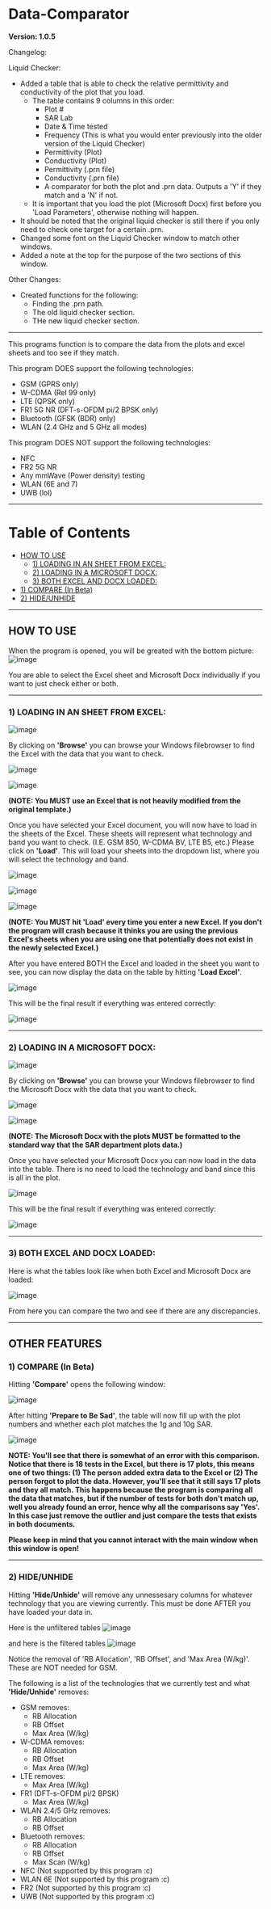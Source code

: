 # Data-Comparator

**Version: 1.0.5**

Changelog:

Liquid Checker:
- Added a table that is able to check the relative permittivity and conductivity of the plot that you load.
  - The table contains 9 columns in this order:
    - Plot #
    - SAR Lab
    - Date & Time tested
    - Frequency (This is what you would enter previously into the older version of the Liquid Checker)
    - Permittivity (Plot)
    - Conductivity (Plot)
    - Permittivity (.prn file)
    - Conductivity (.prn file)
    - A comparator for both the plot and .prn data. Outputs a 'Y' if they match and a 'N' if not.
  - It is important that you load the plot (Microsoft Docx) first before you 'Load Parameters', otherwise nothing will happen.
- It should be noted that the original liquid checker is still there if you only need to check one target for a certain .prn.
- Changed some font on the Liquid Checker window to match other windows.
- Added a note at the top for the purpose of the two sections of this window.

Other Changes:
- Created functions for the following:
  - Finding the .prn path.
  - The old liquid checker section.
  - THe new liquid checker section.

----


This programs function is to compare the data from the plots and excel sheets and too see if they match.

This program DOES support the following technologies:
- GSM (GPRS only)
- W-CDMA (Rel 99 only)
- LTE (QPSK only)
- FR1 5G NR (DFT-s-OFDM pi/2 BPSK only)
- Bluetooth (GFSK (BDR) only)
- WLAN (2.4 GHz and 5 GHz all modes)

This program DOES NOT support the following technologies:
- NFC
- FR2 5G NR
- Any mmWave (Power density) testing
- WLAN (6E and 7)
- UWB (lol)


----


# Table of Contents
- [HOW TO USE](#how-to-use)
  - [1) LOADING IN AN SHEET FROM EXCEL:](#1-loading-in-an-sheet-from-excel)
  - [2) LOADING IN A MICROSOFT DOCX:](#2-loading-in-a-microsoft-docx)
  - [3) BOTH EXCEL AND DOCX LOADED:](#1a-and-2a-both-excel-and-docx-loaded)
- [1) COMPARE (In Beta)](1-compare-in-beta)
- [2) HIDE/UNHIDE](2-hide-unhide)


----


## HOW TO USE

When the program is opened, you will be greated with the bottom picture:
![image](https://github.com/ul52300/Data-Comparator/assets/148300863/50ce371b-ab0e-482a-9362-aa23a308d831)

You are able to select the Excel sheet and Microsoft Docx individually if you want to just check either or both.


----


### 1) LOADING IN AN SHEET FROM EXCEL:

![image](https://github.com/ul52300/Data-Comparator/assets/148300863/5b59a9f5-e28e-4a36-95f3-9f0ffc2bd103)

By clicking on **'Browse'** you can browse your Windows filebrowser to find the Excel with the data that you want to check.

![image](https://github.com/ul52300/Data-Comparator/assets/148300863/20fd6c19-2cdf-44e5-9324-cd82e9702459)

![image](https://github.com/ul52300/Data-Comparator/assets/148300863/7eb282d6-7ac3-4075-bf4b-c64dd537d68b)

**(NOTE: You MUST use an Excel that is not heavily modified from the original template.)**

Once you have selected your Excel document, you will now have to load in the sheets of the Excel. These sheets will represent what technology and band you want to check. (I.E. GSM 850, W-CDMA BV, LTE B5, etc.)
Please click on **'Load'**. This will load your sheets into the dropdown list, where you will select the technology and band.

![image](https://github.com/ul52300/Data-Comparator/assets/148300863/60e7b4c4-cf81-4fa3-bda6-532d7479d72e)

![image](https://github.com/ul52300/Data-Comparator/assets/148300863/e2c4c46b-c0c3-4237-92b9-8543015a1088)

![image](https://github.com/ul52300/Data-Comparator/assets/148300863/73d6c81b-6bed-4def-a51d-a6118c167088)

**(NOTE: You MUST hit 'Load' every time you enter a new Excel. If you don't the program will crash because it thinks you are using the previous Excel's sheets when you are using one that potentially does not exist in the newly selected Excel.)**

After you have entered BOTH the Excel and loaded in the sheet you want to see, you can now display the data on the table by hitting **'Load Excel'**.

![image](https://github.com/ul52300/Data-Comparator/assets/148300863/a3107746-721a-452e-8efb-9d1fb7351f29)

This will be the final result if everything was entered correctly:

![image](https://github.com/ul52300/Data-Comparator/assets/148300863/1b98b619-c9b2-4ea7-812f-596671199f3d)


----


### 2) LOADING IN A MICROSOFT DOCX:

![image](https://github.com/ul52300/Data-Comparator/assets/148300863/4de7fad7-9717-4fc7-aa83-f8c814cea0b8)

By clicking on **'Browse'** you can browse your Windows filebrowser to find the Microsoft Docx with the data that you want to check.

![image](https://github.com/ul52300/Data-Comparator/assets/148300863/75442aba-d591-4be9-81c7-09107464943e)

![image](https://github.com/ul52300/Data-Comparator/assets/148300863/bb9059a8-d2fe-4a2b-b1f3-cbb17b3a100e)

**(NOTE: The Microsoft Docx with the plots MUST be formatted to the standard way that the SAR department plots data.)**

Once you have selected your Microsoft Docx you can now load in the data into the table. There is no need to load the technology and band since this is all in the plot.

![image](https://github.com/ul52300/Data-Comparator/assets/148300863/7c68bfd7-f10a-4a18-84e7-6ebe22e3e3f0)

This will be the final result if everything was entered correctly:

![image](https://github.com/ul52300/Data-Comparator/assets/148300863/fd401924-558d-444a-b96f-9c3858588f5b)


----


### 3) BOTH EXCEL AND DOCX LOADED:

Here is what the tables look like when both Excel and Microsoft Docx are loaded:

![image](https://github.com/ul52300/Data-Comparator/assets/148300863/a160cdf0-78ce-486f-8a84-6fc983f5bf9d)

From here you can compare the two and see if there are any discrepancies.


----


## OTHER FEATURES

### 1) COMPARE (In Beta)

Hitting **'Compare'** opens the following window:

![image](https://github.com/ul52300/Data-Comparator/assets/148300863/77e2070c-f12b-42ce-bf32-a729140ff919)

After hitting **'Prepare to Be Sad'**, the table will now fill up with the plot numbers and whether each plot matches the 1g and 10g SAR.

![image](https://github.com/ul52300/Data-Comparator/assets/148300863/499df448-498b-41b3-b29d-b9c6f7f0da1a)

**NOTE: You'll see that there is somewhat of an error with this comparison. Notice that there is 18 tests in the Excel, but there is 17 plots, this means one of two things: (1) The person added extra data to the Excel or (2) The person forgot to plot the data. However, you'll see that it still says 17 plots and they all match. This happens because the program is comparing all the data that matches, but if the number of tests for both don't match up, well you already found an error, hence why all the comparisons say 'Yes'. In this case just remove the outlier and just compare the tests that exists in both documents.**

**Please keep in mind that you cannot interact with the main window when this window is open!**


----


### 2) HIDE/UNHIDE

Hitting **'Hide/Unhide'** will remove any unnessesary columns for whatever technology that you are viewing currently. This must be done AFTER you have loaded your data in.

Here is the unfiltered tables
![image](https://github.com/ul52300/Data-Comparator/assets/148300863/ba7bf2e8-6ab2-4199-b7e2-bf6f8b0e2696)

and here is the filtered tables
![image](https://github.com/ul52300/Data-Comparator/assets/148300863/63f0229f-e04d-42dd-91ab-7ff42bddffa1)

Notice the removal of 'RB Allocation', 'RB Offset', and 'Max Area (W/kg)'. These are NOT needed for GSM.

The following is a list of the technologies that we currently test and what **'Hide/Unhide'** removes:
- GSM removes:
  - RB Allocation
  - RB Offset
  - Max Area (W/kg)
- W-CDMA removes:
  - RB Allocation
  - RB Offset
  - Max Area (W/kg)
- LTE removes:
  - Max Area (W/kg)
- FR1 (DFT-s-OFDM pi/2 BPSK)
  - Max Area (W/kg)
- WLAN 2.4/5 GHz removes:
  - RB Allocation
  - RB Offset
- Bluetooth removes:
  - RB Allocation
  - RB Offset
  - Max Scan (W/kg)
- NFC (Not supported by this program :c)
- WLAN 6E (Not supported by this program :c)
- FR2 (Not supported by this program :c)
- UWB (Not supported by this program :c)
